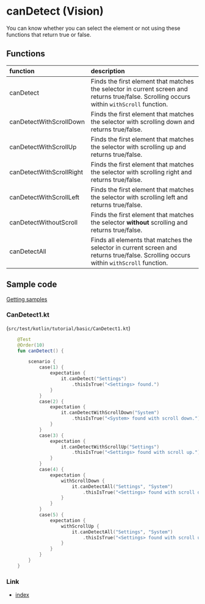 # canDetect (Vision)

You can know whether you can select the element or not using these functions that return true or false.

## Functions

| function                 | description                                                                                                                                |
|:-------------------------|:-------------------------------------------------------------------------------------------------------------------------------------------|
| canDetect                | Finds the first element that matches the selector in current screen and returns true/false. Scrolling occurs within `withScroll` function. |
| canDetectWithScrollDown  | Finds the first element that matches the selector with scrolling down and returns true/false.                                              |
| canDetectWithScrollUp    | Finds the first element that matches the selector with scrolling up and returns true/false.                                                |
| canDetectWithScrollRight | Finds the first element that matches the selector with scrolling right and returns true/false.                                             |
| canDetectWithScrollLeft  | Finds the first element that matches the selector with scrolling left and returns true/false.                                              |
| canDetectWithoutScroll   | Finds the first element that matches the selector **without** scrolling and returns true/false.                                            |
| canDetectAll             | Finds all elements that matches the selector in current screen and returns true/false. Scrolling occurs within `withScroll` function.      |

## Sample code

[Getting samples](../../../getting_samples.md)

### CanDetect1.kt

(`src/test/kotlin/tutorial/basic/CanDetect1.kt`)

```kotlin
    @Test
    @Order(10)
    fun canDetect() {

        scenario {
            case(1) {
                expectation {
                    it.canDetect("Settings")
                        .thisIsTrue("<Settings> found.")
                }
            }
            case(2) {
                expectation {
                    it.canDetectWithScrollDown("System")
                        .thisIsTrue("<System> found with scroll down.")
                }
            }
            case(3) {
                expectation {
                    it.canDetectWithScrollUp("Settings")
                        .thisIsTrue("<Settings> found with scroll up.")
                }
            }
            case(4) {
                expectation {
                    withScrollDown {
                        it.canDetectAll("Settings", "System")
                            .thisIsTrue("<Settings> found with scroll down.")
                    }
                }
            }
            case(5) {
                expectation {
                    withScrollUp {
                        it.canDetectAll("Settings", "System")
                            .thisIsTrue("<Settings> found with scroll up.")
                    }
                }
            }
        }
    }
```

### Link

- [index](../../../../index.md)
